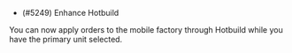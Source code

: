 - (#5249) Enhance Hotbuild

You can now apply orders to the mobile factory through Hotbuild while you have the primary unit selected.
